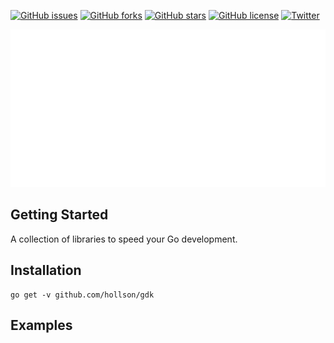 [![GitHub issues](https://img.shields.io/github/issues/hollson/gdk)](https://github.com/hollson/gdk/issues)
[![GitHub forks](https://img.shields.io/github/forks/hollson/gdk)](https://github.com/hollson/gdk/network)
[![GitHub stars](https://img.shields.io/github/stars/hollson/gdk)](https://github.com/hollson/gdk/stargazers)
[![GitHub license](https://img.shields.io/github/license/hollson/gdk)](https://github.com/hollson/gdk/blob/master/LICENSE)
[![Twitter](https://img.shields.io/twitter/url?style=social)](https://twitter.com/intent/tweet?text=Wow:&url=https%3A%2F%2Fgithub.com%2Fhollson%2Fgdk)

![gdk](./gdk.svg?description=1&language=1&pattern=Floating%20Cogs&theme=Light)

## Getting Started

A collection of libraries to speed your Go development.

## Installation

```shell
go get -v github.com/hollson/gdk
```

## Examples


